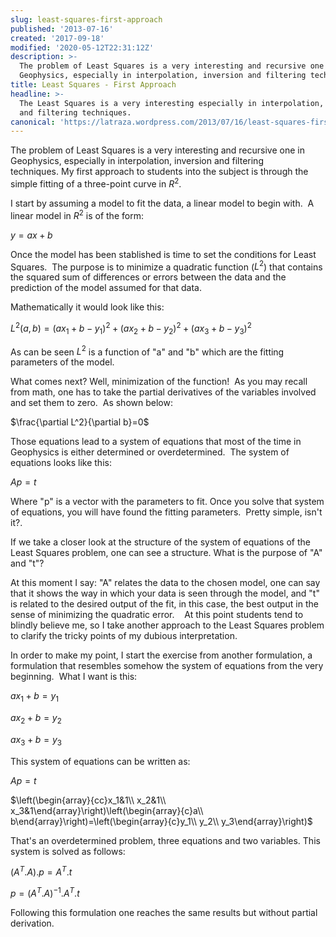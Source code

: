 ```yaml
---
slug: least-squares-first-approach
published: '2013-07-16'
created: '2017-09-18'
modified: '2020-05-12T22:31:12Z'
description: >-
  The problem of Least Squares is a very interesting and recursive one in
  Geophysics, especially in interpolation, inversion and filtering techniques.
title: Least Squares - First Approach
headline: >-
  The Least Squares is a very interesting especially in interpolation, inversion
  and filtering techniques.
canonical: 'https://latraza.wordpress.com/2013/07/16/least-squares-first-approach/'
---
```



The problem of Least Squares is a very interesting and recursive one in Geophysics, especially in interpolation, inversion and filtering techniques. My first approach to students into the subject is through the simple fitting of a three-point curve in $R^2$.

I start by assuming a model to fit the data, a linear model to begin with.  A linear model in $R^2$ is of the form:

$y=ax+b$

Once the model has been stablished is time to set the conditions for Least Squares.  The purpose is to minimize a quadratic function ($L^2$) that contains the squared sum of differences or errors between the data and the prediction of the model assumed for that data.

Mathematically it would look like this:

$L^2(a,b)=(ax_1+b-y_1)^2+(ax_2+b-y_2)^2+(ax_3+b-y_3)^2$

As can be seen $L^2$ is a function of "a" and "b" which are the fitting parameters of the model.

What comes next? Well, minimization of the function!  As you may recall from math, one has to take the partial derivatives of the variables involved and set them to zero.  As shown below:

$\frac{\partial L^2}{\partial b}=0$

Those equations lead to a system of equations that most of the time in Geophysics is either determined or overdetermined.  The system of equations looks like this:

$Ap=t$

Where "p" is a vector with the parameters to fit. Once you solve that system of equations, you will have found the fitting parameters.  Pretty simple, isn't it?.

If we take a closer look at the structure of the system of equations of the Least Squares problem, one can see a structure. What is the purpose of "A" and "t"?

At this moment I say: "A" relates the data to the chosen model, one can say that it shows the way in which your data is seen through the model, and "t" is related to the desired output of the fit, in this case, the best output in the sense of minimizing the quadratic error.    At this point students tend to blindly believe me, so I take another approach to the Least Squares problem to clarify the tricky points of my dubious interpretation.

In order to make my point, I start the exercise from another formulation, a formulation that resembles somehow the system of equations from the very beginning.  What I want is this:

$ax_1+b=y_1$

$ax_2+b=y_2$

$ax_3+b=y_3$

This system of equations can be written as:

$Ap=t$

$\left(\begin{array}{cc}x_1&1\\ x_2&1\\ x_3&1\end{array}\right)\left(\begin{array}{c}a\\ b\end{array}\right)=\left(\begin{array}{c}y_1\\ y_2\\ y_3\end{array}\right)$


That's an overdetermined problem, three equations and two variables. This system is solved as follows:

$(A^T.A).p=A^T.t$

$p= (A^T.A)^{-1}.A^T.t$

Following this formulation one reaches the same results but without partial derivation.
